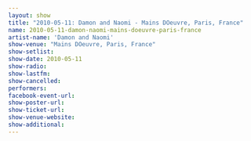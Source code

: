 ```yaml
---
layout: show
title: "2010-05-11: Damon and Naomi - Mains DOeuvre, Paris, France"
name: 2010-05-11-damon-naomi-mains-doeuvre-paris-france
artist-name: 'Damon and Naomi'
show-venue: "Mains DOeuvre, Paris, France"
show-setlist: 
show-date: 2010-05-11
show-radio: 
show-lastfm: 
show-cancelled: 
performers: 
facebook-event-url: 
show-poster-url: 
show-ticket-url: 
show-venue-website: 
show-additional: 
---
```


